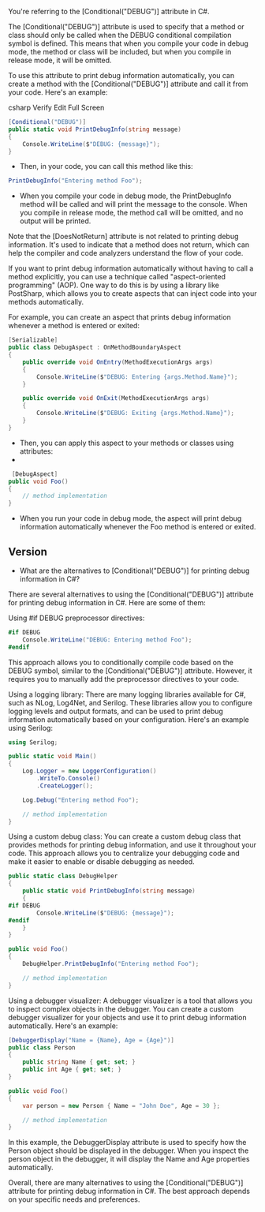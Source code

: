 ﻿You're referring to the [Conditional("DEBUG")] attribute in C#.

The [Conditional("DEBUG")] attribute is used to specify that a method or class should only be called when the DEBUG conditional compilation symbol is defined. This means that when you compile your code in debug mode, the method or class will be included, but when you compile in release mode, it will be omitted.

To use this attribute to print debug information automatically, you can create a method with the [Conditional("DEBUG")] attribute and call it from your code. Here's an example:

csharp
Verify
Edit
Full Screen

`````csharp
[Conditional("DEBUG")]
public static void PrintDebugInfo(string message)
{
    Console.WriteLine($"DEBUG: {message}");
}
`````


- Then, in your code, you can call this method like this:

````csharp
PrintDebugInfo("Entering method Foo");

````

- When you compile your code in debug mode, the PrintDebugInfo method will be called and will print the message to the console. When you compile in release mode, the method call will be omitted, and no output will be printed.

Note that the [DoesNotReturn] attribute is not related to printing debug information. It's used to indicate that a method does not return, which can help the compiler and code analyzers understand the flow of your code.

If you want to print debug information automatically without having to call a method explicitly, you can use a technique called "aspect-oriented programming" (AOP). One way to do this is by using a library like PostSharp, which allows you to create aspects that can inject code into your methods automatically.

For example, you can create an aspect that prints debug information whenever a method is entered or exited:


````csharp
[Serializable]
public class DebugAspect : OnMethodBoundaryAspect
{
    public override void OnEntry(MethodExecutionArgs args)
    {
        Console.WriteLine($"DEBUG: Entering {args.Method.Name}");
    }

    public override void OnExit(MethodExecutionArgs args)
    {
        Console.WriteLine($"DEBUG: Exiting {args.Method.Name}");
    }
}
````


- Then, you can apply this aspect to your methods or classes using attributes:
- 
````csharp
 [DebugAspect]
public void Foo()
{
    // method implementation
}
````

- When you run your code in debug mode, the aspect will print debug information automatically whenever the Foo method is entered or exited.

## Version

- What are the alternatives to [Conditional("DEBUG")] for printing debug information in C#?

There are several alternatives to using the [Conditional("DEBUG")] attribute for printing debug information in C#. Here are some of them:

Using #if DEBUG preprocessor directives:
````csharp
#if DEBUG
    Console.WriteLine("DEBUG: Entering method Foo");
#endif
````



This approach allows you to conditionally compile code based on the DEBUG symbol, similar to the [Conditional("DEBUG")] attribute. However, it requires you to manually add the preprocessor directives to your code.

Using a logging library: There are many logging libraries available for C#, such as NLog, Log4Net, and Serilog. These libraries allow you to configure logging levels and output formats, and can be used to print debug information automatically based on your configuration.
Here's an example using Serilog:

````csharp
using Serilog;

public static void Main()
{
    Log.Logger = new LoggerConfiguration()
        .WriteTo.Console()
        .CreateLogger();

    Log.Debug("Entering method Foo");

    // method implementation
}
````

Using a custom debug class: You can create a custom debug class that provides methods for printing debug information, and use it throughout your code. This approach allows you to centralize your debugging code and make it easier to enable or disable debugging as needed.

````csharp
public static class DebugHelper
{
    public static void PrintDebugInfo(string message)
    {
#if DEBUG
        Console.WriteLine($"DEBUG: {message}");
#endif
    }
}

public void Foo()
{
    DebugHelper.PrintDebugInfo("Entering method Foo");

    // method implementation
}
````

Using a debugger visualizer: A debugger visualizer is a tool that allows you to inspect complex objects in the debugger. You can create a custom debugger visualizer for your objects and use it to print debug information automatically.
Here's an example:

````csharp
[DebuggerDisplay("Name = {Name}, Age = {Age}")]
public class Person
{
    public string Name { get; set; }
    public int Age { get; set; }
}

public void Foo()
{
    var person = new Person { Name = "John Doe", Age = 30 };

    // method implementation
}
````

In this example, the DebuggerDisplay attribute is used to specify how the Person object should be displayed in the debugger. When you inspect the person object in the debugger, it will display the Name and Age properties automatically.

Overall, there are many alternatives to using the [Conditional("DEBUG")] attribute for printing debug information in C#. The best approach depends on your specific needs and preferences.


